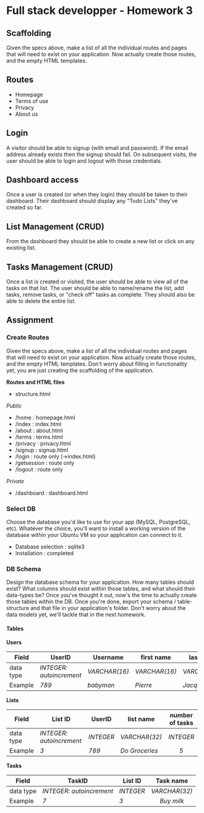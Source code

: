 # Full stack developper - Homework 3

## Scaffolding
Given the specs above, make a list of all the individual routes and pages that will need to exist on your application. Now actually create those routes, and the empty HTML templates. 

## Routes
- Homepage
- Terms of use
- Privacy
- About us

## Login
A visitor should be able to signup (with email and password). If the email address already exists then the signup should fail. On subsequent visits, the user should be able to login and logout with those credentials.

## Dashboard access
Once a user is created (or when they login) they should be taken to their dashboard. Their dashboard should display any "Todo Lists" they've created so far.

## List Management (CRUD)
From the dashboard they should be able to create a new list or click on any existing list.

## Tasks Management (CRUD)
Once a list is created or visited, the user should be able to view all of the tasks on that list. The user should be able to name/rename the list, add tasks, remove tasks, or "check off" tasks as complete. They should also be able to delete the entire list.

## Assignment

### Create Routes
Given the specs above, make a list of all the individual routes and pages that will need to exist on your application. Now actually create those routes, and the empty HTML templates. Don't worry about filling in functionality yet, you are just creating the scaffolding of the application.

**Routes and HTML files**

- structure.html

*Public*

- /home : homepage.html
- /index : index.html
- /about : about.html
- /terms : terms.html
- /privacy : privacy.html
- /signup : signup.html
- /login : route only (->index.html)
- /getsession : route only
- /logout : route only

*Private*

- /dashboard : dashboard.html


### Select DB
Choose the database you'd like to use for your app (MySQL, PostgreSQL, etc). Whatever the choice, you'll want to install a working version of the database within your Ubuntu VM so your application can connect to it.

- Database selection : sqlite3
- Installation : completed

### DB Schema
Design the database schema for your application. How many tables should exist? What columns should exist within those tables, and what should their data-types be? Once you've thought it out, now's the time to actually create those tables within the DB. Once you're done, export your schema / table-structure and that file in your application's folder. Don't worry about the data models yet, we'll tackle that in the next homework.

#### Tables

**Users**

| Field | UserID | Username | first name | last name | password |
| ----------- | ----------- | ----------- | ----------- | ----------- | ----------- |
| data type | *INTEGER: autoincrement* | *VARCHAR(16)* | *VARCHAR(16)* | *VARCHAR(16)* | *VARCHAR(32)* |
| Example | *789* | *babyman* | *Pierre* | *Jacques* | ********** |

**Lists**

| Field | List ID | UserID | list name | number of tasks |
| ----------- | ----------- | ----------- | ----------- | :-----------: |
| data type | *INTEGER: autoincrement* | *INTEGER* | *VARCHAR(32)* | *INTEGER* |
| Example | *3* | *789* | *Do Groceries* | *5* |

**Tasks**

| Field | TaskID | List ID | Task name | 
| ----------- | ----------- | ----------- | :-----------: |
| data type | *INTEGER: autoincrement* | *INTEGER* | *VARCHAR(32)* |
| Example | *7* | *3* | *Buy milk* |

